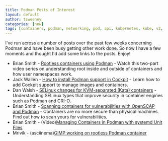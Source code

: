 ```yaml
---
title: Podman Posts of Interest
layout: default
author: tsweeney
categories: [new]
tags: [containers, podman, networking, pod, api, kubernetes, kube, v2, hpc, windows, mac]
---
```


I've run across a number of posts over the past few weeks concerning Podman and have
been busy getting other work done. So now I have a few moments and thought I'd add some links
to the posts. Enjoy!

- Brian Smith - [Rootless containers using Podman](https://www.redhat.com/sysadmin/rootless-containers-podman) - Watch this two-part video series on understanding root inside and outside of containers and how user namespaces work.
- Jack Wallen - [How to install Podman support in Cockpit](https://www.techrepublic.com/article/how-to-install-podman-support-in-cockpit/) - Learn how to add Cockpit support to manage images and containers.
- Dan Walsh - [SELinux changes for KVM-separated (Kata) containers](https://www.redhat.com/sysadmin/selinux-kata-containers?sc_cid=701f2000000txokAAA&utm_source=bambu&utm_medium=social&utm_campaign=abm) - Understanding SELinux types that improve security in container engines such as Podman and CRI-O.
- Brian Smith - [Scanning containers for vulnerabilities with OpenSCAP and Podman](https://www.redhat.com/sysadmin/container-vulnerabilities-openscap) - Containers are no more secure than physical machines. Find out how to scan yours for vulnerabilities.
- Brian Smith - (Video)[Managing Containers in Podman with systemd Unit Files](https://www.youtube.com/watch?v=AGkM2jGT61Y)
- Mrivik - (asciinema)[GIMP working on rootless Podman container](https://asciinema.org/a/FKU4CaX96MgnlZQ8aTBBMPIv2)

